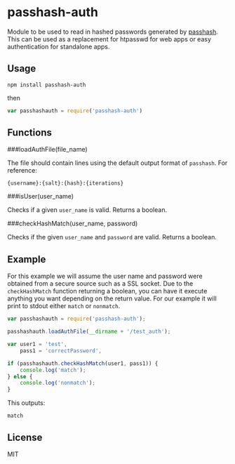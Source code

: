 passhash-auth
=============

Module to be used to read in hashed passwords generated by [passhash](https://github.com/shaggy-rl/passhash). This can be used as a replacement for htpasswd for web apps or easy authentication for standalone apps.

Usage
-----

    npm install passhash-auth

then

``` js
var passhashauth = require('passhash-auth')
```

Functions
---------

###loadAuthFile(file_name)

The file should contain lines using the default output format of `passhash`. For reference:

    {username}:{salt}:{hash}:{iterations}

###isUser(user_name)

Checks if a given `user_name` is valid. Returns a boolean.

###checkHashMatch(user_name, password)

Checks if the given `user_name` and `password` are valid. Returns a boolean.

Example
-------

For this example we will assume the user name and password were obtained from a secure source such as a SSL socket. Due to the `checkHashMatch` function returning a boolean, you can have it execute anything you want depending on the return value. For our example it will print to stdout either `match` or `nonmatch`.

``` js
var passhashauth = require('passhash-auth');

passhashauth.loadAuthFile(__dirname + '/test_auth');

var user1 = 'test',
    pass1 = 'correctPassword',

if (passhashauth.checkHashMatch(user1, pass1)) {
    console.log('match');
} else {
    console.log('nonmatch');
}
```

This outputs:

    match

License
-------

MIT
